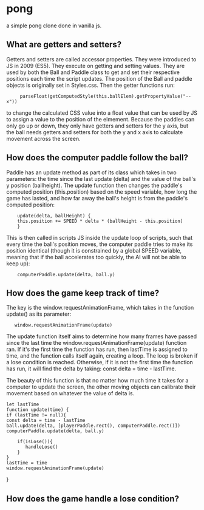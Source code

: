 # pong
a simple pong clone done in vanilla js. 


## What are getters and setters?

Getters and setters are called accessor properties. They were introduced to JS in 2009 (ES5). They execute on getting and setting values. They are used by both the Ball and Paddle class to get and set their respective positions each time the script updates. The position of the Ball and paddle objects is originally set in Styles.css. Then the getter functions run:

         parseFloat(getComputedStyle(this.ballElem).getPropertyValue("--x"))

to change the calculated CSS value into a float value that can be used by JS to assign a value to the position of the elmement. Because the paddles can only go up or down, they only have getters and setters for the y axis, but the ball needs getters and setters for both the y and x axis to calculate movement across the screen. 

## How does the computer paddle follow the ball? 

Paddle has an update method as part of its class which takes in two parameters: the time since the last update (delta) and the value of the ball's y position (ballheight). The update function then changes the paddle's computed position (this.position) based on the speed variable, how long the game has lasted, and how far away the ball's height is from the paddle's computed position: 
        
        update(delta, ballHeight) {
        this.position += SPEED * delta * (ballHeight - this.position)
        }
        
This is then called in scripts JS inside the update loop of scripts, such that every time the ball's position moves, the computer paddle tries to make its position identical (though it is constrained by a global SPEED variable, meaning that if the ball accelerates too quickly, the AI will not be able to keep up): 
        
        computerPaddle.update(delta, ball.y)


## How does the game keep track of time? 

The key is the window.requestAnimationFrame, which takes in the function update() as its parameter: 

       window.requestAnimationFrame(update)
       
 The update function itself aims to determine how many frames have passed since the last time the window.requestAnimationFrame(update) function ran. If it's the first time the function has run, then lastTime is assigned to time, and the function calls itself again, creating a loop. The loop is broken if a lose condition is reached. Otherwise, if it is not the first time the function has run, it will find the delta by taking: const delta = time - lastTime. 
 
The beauty of this function is that no matter how much time it takes for a computer to update the screen, the other moving objects can calibrate their movement based on whatever the value of delta is. 
 
    let lastTime 
    function update(time) {
    if (lastTime != null){
    const delta = time - lastTime
    ball.update(delta, [playerPaddle.rect(), computerPaddle.rect()])
    computerPaddle.update(delta, ball.y)

        if(isLose()){
           handleLose()
        }
    }
    lastTime = time
    window.requestAnimationFrame(update)
}

## How does the game handle a lose condition? 
